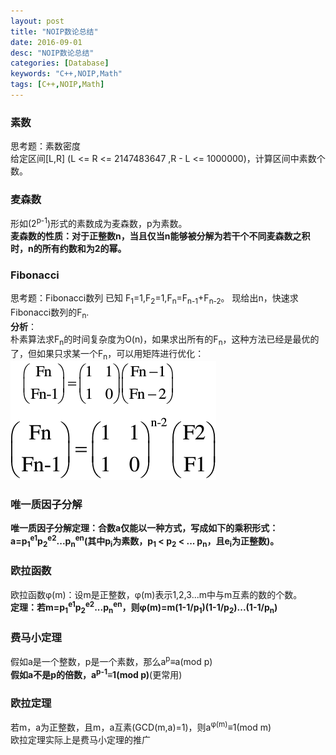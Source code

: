 ```yaml
---
layout: post
title: "NOIP数论总结"
date: 2016-09-01
desc: "NOIP数论总结"
categories: [Database]
keywords: "C++,NOIP,Math"
tags: [C++,NOIP,Math]
---
```


### 素数
思考题：素数密度  
给定区间[L,R] (L <= R <= 2147483647 ,R - L <= 1000000)，计算区间中素数个数。  

### 麦森数
形如(2<sup>p-1</sup>)形式的素数成为麦森数，p为素数。  
**麦森数的性质：对于正整数n，当且仅当n能够被分解为若干个不同麦森数之积时，n的所有约数和为2的幂。**  

### Fibonacci
思考题：Fibonacci数列
已知 F<sub>1</sub>=1,F<sub>2</sub>=1,F<sub>n</sub>=F<sub>n-1</sub>+F<sub>n-2</sub>。 现给出n，快速求Fibonacci数列的F<sub>n</sub>.  
**分析**：  
朴素算法求F<sub>n</sub>的时间复杂度为O(n)，如果求出所有的F<sub>n</sub>，这种方法已经是最优的了，但如果只求某一个F<sub>n</sub>，可以用矩阵进行优化：  
![alt text](/../static/img/blog/noip-math/Blog_Fib.png "fibonacci")

### 唯一质因子分解
**唯一质因子分解定理：合数a仅能以一种方式，写成如下的乘积形式：  
a=p<sub>1</sub><sup>e1</sup>p<sub>2</sub><sup>e2</sup>...p<sub>n</sub><sup>en</sup>(其中p<sub>i</sub>为素数，p<sub>1</sub> < p<sub>2</sub> < ... p<sub>n</sub>，且e<sub>i</sub>为正整数)。**  

### 欧拉函数
欧拉函数φ(m)：设m是正整数，φ(m)表示1,2,3...m中与m互素的数的个数。  
**定理：若m=p<sub>1</sub><sup>e1</sup>p<sub>2</sub><sup>e2</sup>...p<sub>n</sub><sup>en</sup>，则φ(m)=m(1-1/p<sub>1</sub>)(1-1/p<sub>2</sub>)...(1-1/p<sub>n</sub>)**  

### 费马小定理
假如a是一个整数，p是一个素数，那么a<sup>p</sup>≡a(mod p)  
**假如a不是p的倍数，a<sup>p-1</sup>≡1(mod p)**(更常用)  

### 欧拉定理
若m，a为正整数，且m，a互素(GCD(m,a)=1)，则a<sup>φ(m)</sup>≡1(mod m)  
欧拉定理实际上是费马小定理的推广  